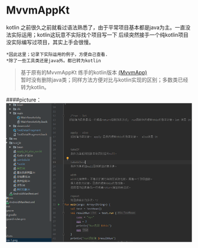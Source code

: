 # MvvmAppKt
kotlin 之前很久之前就看过语法熟悉了，由于平常项目基本都是java为主。一直没法实际运用；kotlin这玩意不实际找个项目写一下
后续突然接手一个纯kotlin项目  没实际编写过项目，其实上手会很慢。

    *因此这里；记录下实际运用的例子，方便自己查看.
    *除了一些工具类还是java外。都已转为kotlin
 
 
 >  基于原有的MvvmAppKt 练手的kotlin版本 [(MvvmApp)](https://mp.weixin.qq.com/s/d9QCoBP6kV9VSWvVldVVwA)  
 暂时没有删除java类；同样方法方便对比与kotlin实现的区别；多数类已经转为kotlin。


####picture：
![MvvmAppKt-master](https://github.com/yezihengok/MvvmAppKt/blob/master/screenshots/device-1.png)

